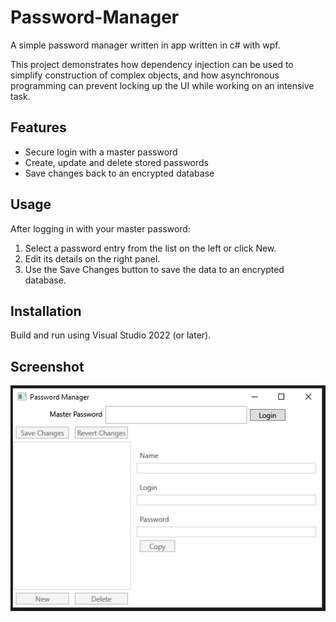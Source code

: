 # Password-Manager

A simple password manager written in app written in c# with wpf.

This project demonstrates how dependency injection can be used to simplify construction of complex objects, and how asynchronous programming can prevent locking up the UI while working on an intensive task.

## Features

- Secure login with a master password
- Create, update and delete stored passwords
- Save changes back to an encrypted database

## Usage

After logging in with your master password:

1) Select a password entry from the list on the left or click New.
2) Edit its details on the right panel.
3) Use the Save Changes button to save the data to an encrypted database.

## Installation

Build and run using Visual Studio 2022 (or later).  

## Screenshot
![App Screenshot](Assets/Screenshot.png)
